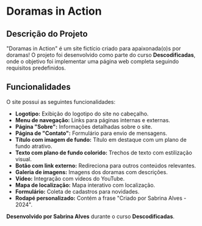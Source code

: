 # Doramas in Action

## Descrição do Projeto
"Doramas in Action" é um site fictício criado para apaixonada(o)s por doramas! O projeto foi desenvolvido como parte do curso **Descodificadas**, onde o objetivo foi implementar uma página web completa seguindo requisitos predefinidos.

## Funcionalidades
O site possui as seguintes funcionalidades:
- **Logotipo:** Exibição do logotipo do site no cabeçalho.
- **Menu de navegação:** Links para páginas internas e externas.
- **Página "Sobre":** Informações detalhadas sobre o site.
- **Página de "Contato":** Formulário para envio de mensagens.
- **Título com imagem de fundo:** Título em destaque com um plano de fundo atrativo.
- **Texto com plano de fundo colorido:** Trechos de texto com estilização visual.
- **Botão com link externo:** Redireciona para outros conteúdos relevantes.
- **Galeria de imagens:** Imagens dos doramas com descrições.
- **Vídeo:** Integração com vídeos do YouTube.
- **Mapa de localização:** Mapa interativo com localização.
- **Formulário:** Coleta de cadastros para novidades.
- **Rodapé personalizado:** Contém a frase "Criado por Sabrina Alves - 2024".

**Desenvolvido por Sabrina Alves** durante o curso **Descodificadas**.